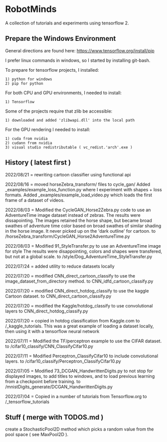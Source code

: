 # RobotMinds
A collection of tutorials and experiments using tensorflow 2.

## Prepare the Windows Environment

General directions are found here: https://www.tensorflow.org/install/pip

I prefer linux commands in windows, so I started by installing git-bash.

To prepare for tensorflow projects, I installed:

    1) python for windows
    2) pip for python

For both CPU and GPU environments, I needed to install:

    1) Tensorflow

Some of the projects require that zlib be accessible:

    1) downloaded and added 'zlibwapi.dll' into the local path

For the GPU rendering I needed to install:
    
    1) cuda from nvidia
    2) cudann from nvidia
    3) visual studio redistributable ( vc_redist.'arch'.exe )

## History ( latest first )

2022/08/21 = rewriting cartoon classifier using functional api

2022/08/16 = moved horseZebra_transform/ files to cycle_gan/
    Added _examples/example_loss_function.py where I experiment with shapes + loss formats.
    Added _examples/example_load_video.py which loads the first frame of a dataset of videos.

2022/08/03 = Modified the CycleGAN_Horse2Zebra.py code to use an AdventureTime image dataset
    instead of zebras.  The results were dissapointing.  The images retained the horse shape,
    but became broad swathes of adventure time color based on broad swathes of similar shading
    in the horse image.  It never picked up on the 'dark outline' for cartoon.
    to /horseZebra_transform/CycleGAN_Horse2AdventureTime.py

2022/08/03 = Modified 91_StyleTransfer.py to use an AdventureTime image for style
    The results were disappointing, colors and shapes were transfered, but not at a global scale.
    to /style/Dog_AdventureTime_StyleTransfer.py

2022/07/24 = added utility to reduce datasets locally

2022/07/20 = modified CNN_direct_cartoon_classify to use the image_dataset_from_directory method.
    to CNN_idfd_cartoon_classify.py

2022/07/20 = modified CNN_direct_hotdog_classify to use the kaggle Cartoon dataset.
    to CNN_direct_cartoon_classify.py

2022/07/20 = modified the Kaggle/hotdog_classify to use convolutional layers
    to CNN_direct_hotdog_classify.py

2022/07/20 = copied in hotdog classification from Kaggle.com
    to /_kaggle_tutorials.
    This was a great example of loading a dataset locally,
    then using it with a tensorflow neural network

2022/07/11 = Modified the TF/perceptron example to use the CIFAR dataset.
    to /cifar10_classify/CNN_ClassifyCifar10.py

2022/07/11 = Modified Perceptron_ClassifyCifar10 to include convolutional layers.
    to /cifar10_classify/Perceptron_ClassifyCifar10.py

2022/07/05 = Modified 73_DCGAN_HandwrittenDigits.py to not stop for displayed images,
    to add titles to windows, and to load previous learning from a checkpoint before training.
    to /mnistDigits_generate/DCGAN_HandwrittenDigits.py

2022/07/04 = Copied in a number of tutorials from Tensorflow.org
    to /_tensorflow_tutorials



## Stuff ( merge with TODOS.md )

create a StochasticPool2D method which picks a random value from the pool space ( see MaxPool2D ).

